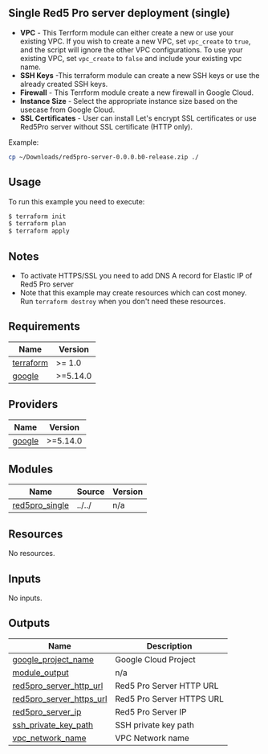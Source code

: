 ## Single Red5 Pro server deployment (single)

* **VPC** - This Terrform module can either create a new or use your existing VPC. If you wish to create a new VPC, set `vpc_create` to `true`, and the script will ignore the other VPC configurations. To use your existing VPC, set `vpc_create` to `false` and include your existing vpc name.
* **SSH Keys** -This terraform module can create a new SSH keys or use the already created SSH keys.
* **Firewall** - This Terrform module create a new firewall in Google Cloud.
* **Instance Size** - Select the appropriate instance size based on the usecase from Google Cloud.
* **SSL Certificates** - User can install Let's encrypt SSL certificates or use Red5Pro server without SSL certificate (HTTP only).

Example:  

```bash
cp ~/Downloads/red5pro-server-0.0.0.b0-release.zip ./
```

## Usage

To run this example you need to execute:

```bash
$ terraform init
$ terraform plan
$ terraform apply
```

## Notes

* To activate HTTPS/SSL you need to add DNS A record for Elastic IP of Red5 Pro server
* Note that this example may create resources which can cost money. Run `terraform destroy` when you don't need these resources.

## Requirements

| Name | Version |
|------|---------|
| <a name="requirement_terraform"></a> [terraform](#requirement\_terraform) | >= 1.0 |
| <a name="requirement_google"></a> [google](#requirement\_google) | >=5.14.0 |

## Providers

| Name | Version |
|------|---------|
| <a name="requirement_google"></a> [google](#requirement\_google) | >=5.14.0 |

## Modules

| Name | Source | Version |
|------|--------|---------|
| <a name="module_red5pro_single"></a> [red5pro\_single](#module\_red5pro\_single) | ../../ | n/a |

## Resources

No resources.

## Inputs

No inputs.

## Outputs

| Name | Description |
|------|-------------|
| <a name="output_google_project_name"></a> [google\_project\_name](#output\_google\_project\_name) | Google Cloud Project |
| <a name="output_module_output"></a> [module\_output](#output\_module\_output) | n/a |
| <a name="output_red5pro_server_http_url"></a> [red5pro\_server\_http\_url](#output\_red5pro\_server\_http\_url) | Red5 Pro Server HTTP URL |
| <a name="output_red5pro_server_https_url"></a> [red5pro\_server\_https\_url](#output\_red5pro\_server\_https\_url) | Red5 Pro Server HTTPS URL |
| <a name="output_red5pro_server_ip"></a> [red5pro\_server\_ip](#output\_red5pro\_server\_ip) | Red5 Pro Server IP |
| <a name="output_ssh_private_key_path"></a> [ssh\_private\_key\_path](#output\_ssh\_private\_key\_path) | SSH private key path |
| <a name="output_vpc_network_name"></a> [vpc\_network\_name](#output\_vpc\_network\_name) | VPC Network name |

